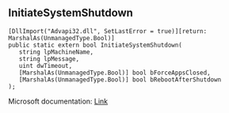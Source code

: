 ## InitiateSystemShutdown

```
[DllImport("Advapi32.dll", SetLastError = true)][return: MarshalAs(UnmanagedType.Bool)]
public static extern bool InitiateSystemShutdown(
   string lpMachineName,
   string lpMessage,
   uint dwTimeout,
   [MarshalAs(UnmanagedType.Bool)] bool bForceAppsClosed,
   [MarshalAs(UnmanagedType.Bool)] bool bRebootAfterShutdown
);
```

Microsoft documentation: [Link](https://learn.microsoft.com/en-us/windows/win32/api/winreg/nf-winreg-initiatesystemshutdownexa)
